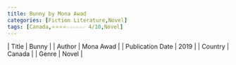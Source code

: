 ```yaml
---
title: Bunny by Mona Awad
categories: [Fiction Literature,Novel]
tags: [Canada,⭐⭐⭐⭐☆☆☆☆☆☆ 4/10,Novel]
---     
```

| Title | Bunny  |
| Author |  Mona Awad  |
| Publication Date | 2019   |
| Country | Canada |
| Genre | Novel  |
        